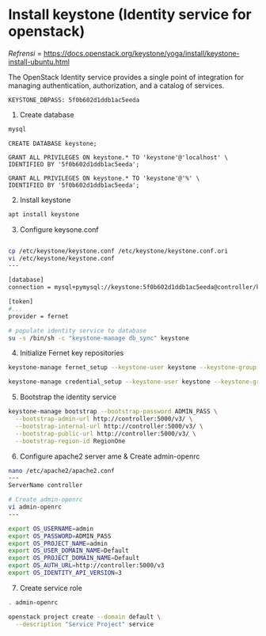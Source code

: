 # Install keystone (Identity service for openstack)

*Refrensi* = https://docs.openstack.org/keystone/yoga/install/keystone-install-ubuntu.html

The OpenStack Identity service provides a single point of integration for managing authentication, authorization, and a catalog of services.

`KEYSTONE_DBPASS: 5f0b602d1ddb1ac5eeda`

1. Create database 

```bash
mysql
```

```mysql
CREATE DATABASE keystone;

GRANT ALL PRIVILEGES ON keystone.* TO 'keystone'@'localhost' \
IDENTIFIED BY '5f0b602d1ddb1ac5eeda';

GRANT ALL PRIVILEGES ON keystone.* TO 'keystone'@'%' \
IDENTIFIED BY '5f0b602d1ddb1ac5eeda';
```

2. Install keystone

```bash
apt install keystone
```

3. Configure keysone.conf

```bash

cp /etc/keystone/keystone.conf /etc/keystone/keystone.conf.ori
vi /etc/keystone/keystone.conf
---

[database]
connection = mysql+pymysql://keystone:5f0b602d1ddb1ac5eeda@controller/keystone

[token]
#...
provider = fernet
```

```bash
# populate identity service to database
su -s /bin/sh -c "keystone-manage db_sync" keystone
```

4. Initialize Fernet key repositories

```bash
keystone-manage fernet_setup --keystone-user keystone --keystone-group keystone

keystone-manage credential_setup --keystone-user keystone --keystone-group keystone

```

5. Bootstrap the identity service

```bash
keystone-manage bootstrap --bootstrap-password ADMIN_PASS \
  --bootstrap-admin-url http://controller:5000/v3/ \
  --bootstrap-internal-url http://controller:5000/v3/ \
  --bootstrap-public-url http://controller:5000/v3/ \
  --bootstrap-region-id RegionOne

```

6. Configure apache2 server ame & Create admin-openrc

```bash
nano /etc/apache2/apache2.conf 
---
ServerName controller

# Create admin-openrc
vi admin-openrc
---

export OS_USERNAME=admin
export OS_PASSWORD=ADMIN_PASS
export OS_PROJECT_NAME=admin
export OS_USER_DOMAIN_NAME=Default
export OS_PROJECT_DOMAIN_NAME=Default
export OS_AUTH_URL=http://controller:5000/v3
export OS_IDENTITY_API_VERSION=3
```

7. Create service role 

```bash
. admin-openrc

openstack project create --domain default \
  --description "Service Project" service
```
